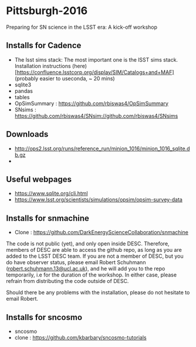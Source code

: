 # Pittsburgh-2016
Preparing for SN science in the LSST era: A kick-off workshop


## Installs for Cadence
- The lsst sims stack: The most important one is the lSST sims stack. Installation instructions (here)[https://confluence.lsstcorp.org/display/SIM/Catalogs+and+MAF] (probably easier to useconda, ~ 20 mins)
- sqlite3 
- pandas
- tables
- OpSimSummary : https://github.com/rbiswas4/OpSimSummary
- SNsims       : https://github.com/rbiswas4/SNsim://github.com/rbiswas4/SNsims 

## Downloads
- http://ops2.lsst.org/runs/reference_run/minion_1016/minion_1016_sqlite.db.gz 
- 
## Useful webpages
- https://www.sqlite.org/cli.html
- https://www.lsst.org/scientists/simulations/opsim/opsim-survey-data


## Installs for snmachine
- Clone : https://github.com/DarkEnergyScienceCollaboration/snmachine

The code is not public (yet), and only open inside DESC. Therefore, members of DESC are able to access the github repo, as long as you are added to the LSST DESC team. If you are not a member of DESC, but you do have observer status, please email Robert Schuhmann (robert.schuhmann.13@ucl.ac.uk), and he will add you to the repo temporarily, i.e for the duration of the workshop. In either case, please refrain from distributing the code outside of DESC.

Should there be any problems with the installation, please do not hesitate to email Robert.


## Installs for sncosmo
- sncosmo
- clone : https://github.com/kbarbary/sncosmo-tutorials
